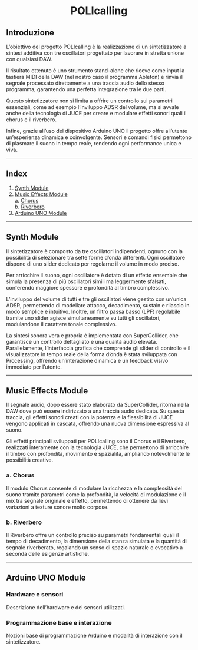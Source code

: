 <h1 align="center">POLIcalling</h1>

## Introduzione

L’obiettivo del progetto POLIcalling è la realizzazione di un sintetizzatore a sintesi additiva con tre oscillatori progettato per lavorare in stretta unione con qualsiasi DAW.

Il risultato ottenuto è uno strumento stand-alone che riceve come input la tastiera MIDI della DAW (nel nostro caso il programma Ableton) e rinvia il segnale processato direttamente a una traccia audio dello stesso programma, garantendo una perfetta integrazione tra le due parti.

Questo sintetizzatore non si limita a offrire un controllo sui parametri essenziali, come ad esempio l’inviluppo ADSR del volume, ma si avvale anche della tecnologia di JUCE per creare e modulare effetti sonori quali il chorus e il riverbero.

Infine, grazie all’uso del dispositivo Arduino UNO il progetto offre all’utente un’esperienza dinamica e coinvolgente. Sensori e comandi fisici permettono di plasmare il suono in tempo reale, rendendo ogni performance unica e viva.

---

## Index

1. [Synth Module](#synth-module)  
2. [Music Effects Module](#music-effects-module)  
   a. [Chorus](#chorus)  
   b. [Riverbero](#riverbero)  
3. [Arduino UNO Module](#arduino-uno-module)  

---

## Synth Module

Il sintetizzatore è composto da tre oscillatori indipendenti, ognuno con la possibilità di selezionare tra sette forme d’onda differenti. Ogni oscillatore dispone di uno slider dedicato per regolarne il volume in modo preciso.

Per arricchire il suono, ogni oscillatore è dotato di un effetto ensemble che simula la presenza di più oscillatori simili ma leggermente sfalsati, conferendo maggiore spessore e profondità al timbro complessivo.

L’inviluppo del volume di tutti e tre gli oscillatori viene gestito con un’unica ADSR, permettendo di modellare attacco, decadimento, sustain e rilascio in modo semplice e intuitivo. Inoltre, un filtro passa basso (LPF) regolabile tramite uno slider agisce simultaneamente su tutti gli oscillatori, modulandone il carattere tonale complessivo.

La sintesi sonora vera e propria è implementata con SuperCollider, che garantisce un controllo dettagliato e una qualità audio elevata. Parallelamente, l’interfaccia grafica che comprende gli slider di controllo e il visualizzatore in tempo reale della forma d’onda è stata sviluppata con Processing, offrendo un’interazione dinamica e un feedback visivo immediato per l’utente.

---

## Music Effects Module

Il segnale audio, dopo essere stato elaborato da SuperCollider, ritorna nella DAW dove può essere indirizzato a una traccia audio dedicata. Su questa traccia, gli effetti sonori creati con la potenza e la flessibilità di JUCE vengono applicati in cascata, offrendo una nuova dimensione espressiva al suono.

Gli effetti principali sviluppati per POLIcalling sono il Chorus e il Riverbero, realizzati interamente con la tecnologia JUCE, che permettono di arricchire il timbro con profondità, movimento e spazialità, ampliando notevolmente le possibilità creative.

### a. Chorus

Il modulo Chorus consente di modulare la ricchezza e la complessità del suono tramite parametri come la profondità, la velocità di modulazione e il mix tra segnale originale e effetto, permettendo di ottenere da lievi variazioni a texture sonore molto corpose.

### b. Riverbero

Il Riverbero offre un controllo preciso su parametri fondamentali quali il tempo di decadimento, la dimensione della stanza simulata e la quantità di segnale riverberato, regalando un senso di spazio naturale o evocativo a seconda delle esigenze artistiche.

---

## Arduino UNO Module

### Hardware e sensori

Descrizione dell’hardware e dei sensori utilizzati.

### Programmazione base e interazione

Nozioni base di programmazione Arduino e modalità di interazione con il sintetizzatore.
